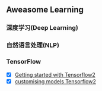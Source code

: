 ## Aweasome Learning
### 深度学习(Deep Learning)
### 自然语言处理(NLP)
### TensorFlow  
- [x] [Getting started with Tensorflow2](https://lsunsky.github.io/2020/01/tensorflow/)
- [x] [customising models Tensorflow2](https://lsunsky.github.io/2020/03/The_Keras_functional_API/)
